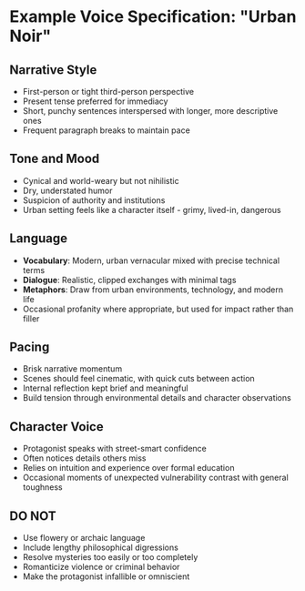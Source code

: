 # Example Voice Specification: "Urban Noir"

## Narrative Style
- First-person or tight third-person perspective
- Present tense preferred for immediacy
- Short, punchy sentences interspersed with longer, more descriptive ones
- Frequent paragraph breaks to maintain pace

## Tone and Mood
- Cynical and world-weary but not nihilistic
- Dry, understated humor
- Suspicion of authority and institutions
- Urban setting feels like a character itself - grimy, lived-in, dangerous

## Language
- **Vocabulary**: Modern, urban vernacular mixed with precise technical terms
- **Dialogue**: Realistic, clipped exchanges with minimal tags
- **Metaphors**: Draw from urban environments, technology, and modern life
- Occasional profanity where appropriate, but used for impact rather than filler

## Pacing
- Brisk narrative momentum
- Scenes should feel cinematic, with quick cuts between action
- Internal reflection kept brief and meaningful
- Build tension through environmental details and character observations

## Character Voice
- Protagonist speaks with street-smart confidence
- Often notices details others miss
- Relies on intuition and experience over formal education
- Occasional moments of unexpected vulnerability contrast with general toughness

## DO NOT
- Use flowery or archaic language
- Include lengthy philosophical digressions
- Resolve mysteries too easily or too completely
- Romanticize violence or criminal behavior
- Make the protagonist infallible or omniscient 